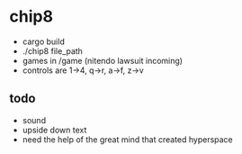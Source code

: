 # chip8
- cargo build
- ./chip8 file_path
- games in /game (nitendo lawsuit incoming)
- controls are 1->4, q->r, a->f, z->v

## todo
- sound
- upside down text
- need the help of the great mind that created hyperspace
